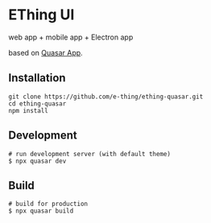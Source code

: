 # EThing UI


web app + mobile app + Electron app

based on [Quasar App](https://quasar-framework.org/).

## Installation

```
git clone https://github.com/e-thing/ething-quasar.git
cd ething-quasar
npm install
```

## Development

```
# run development server (with default theme)
$ npx quasar dev
```

## Build

```
# build for production
$ npx quasar build
```
